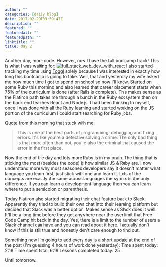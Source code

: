 ```yaml
---
author: ""
categories: [daily blog]
date: 2017-02-29T03:59:47Z
description: ""
featured: ""
featuredalt: ""
featuredpath: ""
linktitle: ""
title: day 2
---
```



Another day, more code. However, now I have the full bootcamp track! This is what I was waiting for:
![full_stack_web_dev._with_react][1]
I also started tracking my time using [Toggl][2] solely because I was interested in exactly how long this bootcamp is going to take. Well, that and yesterday my wife asked me how much time I got to spend on school so now I'll know. Started on some Ruby this morning and also learned that career placement starts when 75% of the curriculum is done (after Rails is complete). This makes sense as the Flatiron path takes me through a bunch in the Ruby ecosystem then on the back end teaches React and Node.js. I had been thinking to myself, once I was done with all the Ruby learning and started working on the JS portion of the curriculum I could start searching for Ruby jobs.

Quote from this morning that stuck with me:
> This is one of the best parts of programming: debugging and fixing errors. It's like you're a detective solving a crime. The only bad thing is that more often than not, you're also the criminal that caused the error in the first place.

Now the end of the day and lots more Ruby is in my brain. The thing that is sticking the most (besides the code) is how similar JS & Ruby are. I now understand more why most seasoned developers say it doesn't matter what language you learn first, just stick with one and learn it. Lots of the concepts are exactly the same across languages the syntax is the only difference. If you can learn a development language then you can learn where to put a semicolon or parenthesis.

Today Flatiron also started migrating their chat feature back to Slack. Apparently they tried to build their own chat into their learning platform but decided that Slack was a better option. Makes sense as Slack does it well. It'll be a long time before they get anywhere near the user limit that Free Code Camp hit back in the day. Yes, there is a limit to the number of users a Slack channel can have and you can read about it [here][3]. I actually don't know if this is still true and honestly don't care enough to find out.

Something new I'm going to add every day is a short update at the end of the post (I'm guessing 4 hours of work done yesterday):
Time spent today: 2:18
Time spent total: 6:18
Lessons completed today: 25

Until tomorrow.

  [1]: https://res.cloudinary.com/sethalexander/v1488290498/zpcntksutiursizgshbi
  [2]: http://toggl.com
  [3]: https://medium.freecodecamp.com/so-yeah-we-tried-slack-and-we-deeply-regretted-it-391bcc714c81
